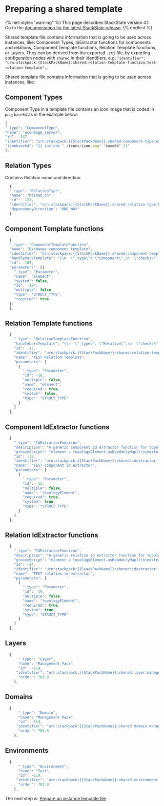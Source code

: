 # Preparing a shared template

{% hint style="warning" %}
This page describes StackState version 4.1.  
Go to the [documentation for the latest StackState release](https://docs.stackstate.com/).
{% endhint %}

Shared template file contains information that is going to be used across instances, like: Component Types, IdExtractor functions for components and relations, Component Template functions, Relation Template functions, or Layers. They can be derived from the exported `.stj` file, by exporting configuration nodes with `shared` in their identifiers, e.g. `"identifier": "urn:stackpack:{StackPackName}:shared:relation-template-function:test-relation-template",`.

Shared template file contains information that is going to be used across instances, like:

## Component Types

Component Type in a template file contains an icon image that is coded in `png;base64` as in the example below:

```javascript
{
"_type": "ComponentType", 
"name": "exchange_server", 
"id": -147, 
"identifier": "urn:stackpack:{{StackPackName}}:shared:component-type:exchange-server", 
"iconbase64": "{{ include "./icons/icon.png" "base64" }}" 
},
```

## Relation Types

Contains Relation name and direction.

```javascript
  {
  "_type": "RelationType",
  "name": "hosted_on",
  "id": -121,
  "identifier": "urn:stackpack:{{StackPackName}}:shared:relation-type:hosted_on",
  "dependencyDirection": "ONE_WAY"
  }
```

## Component Template functions

```javascript
  {
  "_type": "ComponentTemplateFunction",
  "name": "Exchange component template",
  "identifier": "urn:stackpack:{{StackPackName}}:shared:component-template-function:exchange-component-template",
  "handlebarsTemplate": "{\n  \"_type\": \"Component\",\n  \"checks\": [],\n  \"streams\": [],\n  \"labels\": \{{#if element.data.labels\}}[\n    \{{# join element.data.labels \",\" \}}\n    {\n      \"_type\": \"Label\",\n      \"name\": \"\{{ this \}}\"\n    }\n    \{{/ join \}}\n  ]\{{else\}}[]\{{/if\}},\n  \"name\": \"\{{#if element.data.name\}}\{{ element.data.name \}}\{{else\}}\{{ element.externalId \}}\{{/if\}}\",\n\{{#if element.data.description\}}\"description\": \"\{{ element.data.description \}}\",\{{/if\}}\n\"type\" : \{{ getOrCreate \"ComponentType\" element.type.name \"Exchange component\" \}},\n  \"version\": \"\{{ element.data.version \}}\",\n  \"layer\": \{{ getOrCreate \"Layer\" element.data.layer \"Exchange Orgnization\" \}},\n  \"domain\": \{{ getOrCreate \"Domain\" element.data.domain \"TEST\" \}},\n  \"environments\": [\n    \{{ getOrCreate \"Environment\" element.data.environment \"Production\" \}}\n  ]\n}\n",
  "id": -185,
  "parameters": [{
    "_type": "Parameter",
    "name": "element",
    "system": false,
    "id": -184,
    "multiple": false,
    "type": "STRUCT_TYPE",
    "required": true
  }]
  },
```

## Relation Template functions

```javascript
  {
    "_type": "RelationTemplateFunction",
    "handlebarsTemplate": "{\n  \"_type\": \"Relation\",\n  \"checks\": [],\n  \"streams\": [],\n  \"labels\": [],\n  \"name\": \"\{{ element.name \}}\",\n  \"description\": \"\{{ element.description \}}\",\n  \"type\": \{{ getOrCreate \"RelationType\" element.type.name \"test-generic-relation\" \}},\n  \"dependencyDirection\": \"ONE_WAY\",\n  \"source\": \{{ element.sourceId \}},\n  \"target\": \{{ element.targetId \}}\n}\n",
    "id": -17,
    "identifier": "urn:stackpack:{{StackPackName}}:shared:relation-template-function:relation-template",
    "name": "TEST Relation Template",
    "parameters": [
      {
        "_type": "Parameter",
        "id": -18,
        "multiple": false,
        "name": "element",
        "required": true,
        "system": false,
        "type": "STRUCT_TYPE"
      }
    ]
  },
```

## Component IdExtractor functions

```javascript
  {
    "_type": "IdExtractorFunction",
    "description": "A generic component id extractor function for topology component elements.",
    "groovyScript": "element = topologyElement.asReadonlyMap()\n\nexternalId = element[\"externalId\"]\ntype = element[\"typeName\"].toLowerCase()\ndata = element[\"data\"]\n\nidentifiers = new HashSet()\n\nidentifiers.add(externalId)\n\nif(data.containsKey(\"identifiers\") && data[\"identifiers\"] instanceof List<String>) {\n    data[\"identifiers\"].each{ id ->\n        identifiers.add(id)\n    }\n}\n\nreturn Sts.createId(externalId, identifiers, type)\n",
    "id": -12,
    "identifier": "urn:stackpack:{{StackPackName}}:shared:idextractor-function:component-id-extractor",
    "name": "TEST component id extractor",
    "parameters": [
      {
        "_type": "Parameter",
        "id": -13,
        "multiple": false,
        "name": "topologyElement",
        "required": true,
        "system": true,
        "type": "STRUCT_TYPE"
      }
    ]
  },
```

## Relation IdExtractor functions

```javascript
  {
    "_type": "IdExtractorFunction",
    "description": "A generic relation id extractor function for topology relation elements.",
    "groovyScript": "element = topologyElement.asReadonlyMap()\n\nexternalId = element[\"externalId\"]\ntype = element[\"typeName\"].toLowerCase()\n\nreturn Sts.createId(externalId, new HashSet(), type)\n",
    "id": -14,
    "identifier": "urn:stackpack:{{StackPackName}}:shared:idextractor-function:relation-id-extractor",
    "name": "TEST relation id extractor",
    "parameters": [
      {
        "_type": "Parameter",
        "id": -15,
        "multiple": false,
        "name": "topologyElement",
        "required": true,
        "system": true,
        "type": "STRUCT_TYPE"
      }
    ]
  },
```

## Layers

```javascript
  {
      "_type": "Layer",
      "name": "Management Pack",
      "id": -114,
     "identifier": "urn:stackpack:{{StackPackName}}:shared:layer:management_pack",
      "order": 703.0
    },
```

## Domains

```javascript
  {
      "_type": "Domain",
      "name": "Management Pack",
      "id": -114,
     "identifier": "urn:stackpack:{{StackPackName}}:shared:domain:management_pack",
      "order": 703.0
    },
```

## Environments

```javascript
  {
      "_type": "Environment",
      "name": "Test",
      "id": -114,
     "identifier": "urn:stackpack:{{StackPackName}}:shared:environment:test",
      "order": 703.0
    },
```

The next step is: [Prepare an instance template file](/develop/developer-guides/stackpack/prepare_instance_template_file.md)

